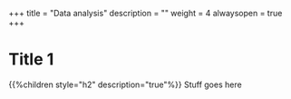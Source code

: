 +++
title = "Data analysis"
description = ""
weight = 4
alwaysopen = true
+++

# Title 1 
{{%children style="h2" description="true"%}}
Stuff goes here
